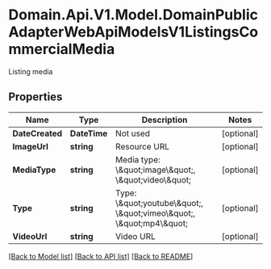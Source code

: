 # Domain.Api.V1.Model.DomainPublicAdapterWebApiModelsV1ListingsCommercialMedia
Listing media
## Properties

Name | Type | Description | Notes
------------ | ------------- | ------------- | -------------
**DateCreated** | **DateTime** | Not used | [optional] 
**ImageUrl** | **string** | Resource URL | [optional] 
**MediaType** | **string** | Media type: \\\&quot;image\\\&quot;, \\\&quot;video\\\&quot; | [optional] 
**Type** | **string** | Type: \\\&quot;youtube\\\&quot;, \\\&quot;vimeo\\\&quot;, \\\&quot;mp4\\\&quot; | [optional] 
**VideoUrl** | **string** | Video URL | [optional] 

[[Back to Model list]](../README.md#documentation-for-models) [[Back to API list]](../README.md#documentation-for-api-endpoints) [[Back to README]](../README.md)

